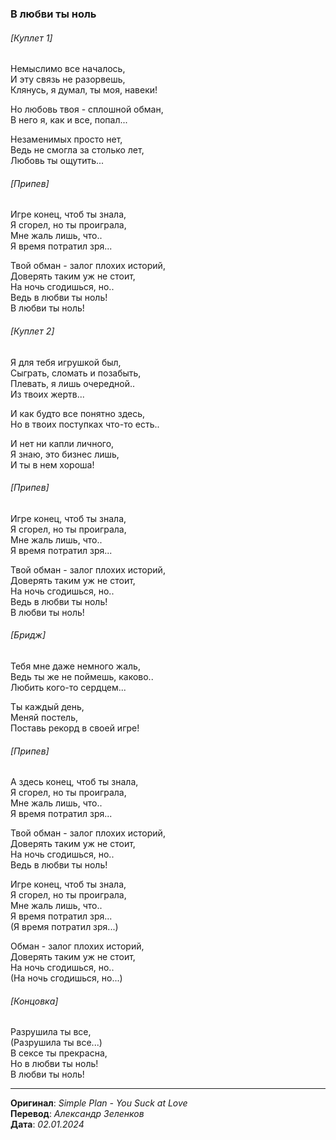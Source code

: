 ### В любви ты ноль

###### [Куплет 1]

Немыслимо все началось, \
И эту связь не разорвешь, \
Клянусь, я думал, ты моя, навеки!

Но любовь твоя - сплошной обман, \
В него я, как и все, попал...

Незаменимых просто нет, \
Ведь не смогла за столько лет, \
Любовь ты ощутить...

###### [Припев]

Игре конец, чтоб ты знала, \
Я сгорел, но ты проиграла, \
Мне жаль лишь, что.. \
Я время потратил зря...

Твой обман - залог плохих историй, \
Доверять таким уж не стоит, \
На ночь сгодишься, но.. \
Ведь в любви ты ноль! \
В любви ты ноль!

###### [Куплет 2]

Я для тебя игрушкой был, \
Сыграть, сломать и позабыть, \
Плевать, я лишь очередной.. \
Из твоих жертв...

И как будто все понятно здесь, \
Но в твоих поступках что-то есть..

И нет ни капли личного, \
Я знаю, это бизнес лишь, \
И ты в нем хороша!

###### [Припев]

Игре конец, чтоб ты знала, \
Я сгорел, но ты проиграла, \
Мне жаль лишь, что.. \
Я время потратил зря...

Твой обман - залог плохих историй, \
Доверять таким уж не стоит, \
На ночь сгодишься, но.. \
Ведь в любви ты ноль! \
В любви ты ноль!

###### [Бридж]

Тебя мне даже немного жаль, \
Ведь ты же не поймешь, каково.. \
Любить кого-то сердцем...

Ты каждый день, \
Меняй постель, \
Поставь рекорд в своей игре!

###### [Припев]

А здесь конец, чтоб ты знала, \
Я сгорел, но ты проиграла, \
Мне жаль лишь, что.. \
Я время потратил зря...

Твой обман - залог плохих историй, \
Доверять таким уж не стоит, \
На ночь сгодишься, но.. \
Ведь в любви ты ноль!

Игре конец, чтоб ты знала, \
Я сгорел, но ты проиграла, \
Мне жаль лишь, что.. \
Я время потратил зря... \
(Я время потратил зря...)

Обман - залог плохих историй, \
Доверять таким уж не стоит, \
На ночь сгодишься, но.. \
(На ночь сгодишься, но...)

###### [Концовка]

Разрушила ты все, \
(Разрушила ты все...) \
В сексе ты прекрасна, \
Но в любви ты ноль! \
В любви ты ноль!

---

**Оригинал**: _Simple Plan - You Suck at Love_ \
**Перевод**: _Александр Зеленков_ \
**Дата**: _02.01.2024_
